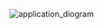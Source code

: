 ![application_diogram](https://github.com/user-attachments/assets/22500686-9ef3-4a7f-b20c-38e154351164)
